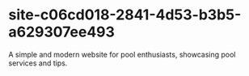 # site-c06cd018-2841-4d53-b3b5-a629307ee493
A simple and modern website for pool enthusiasts, showcasing pool services and tips.
